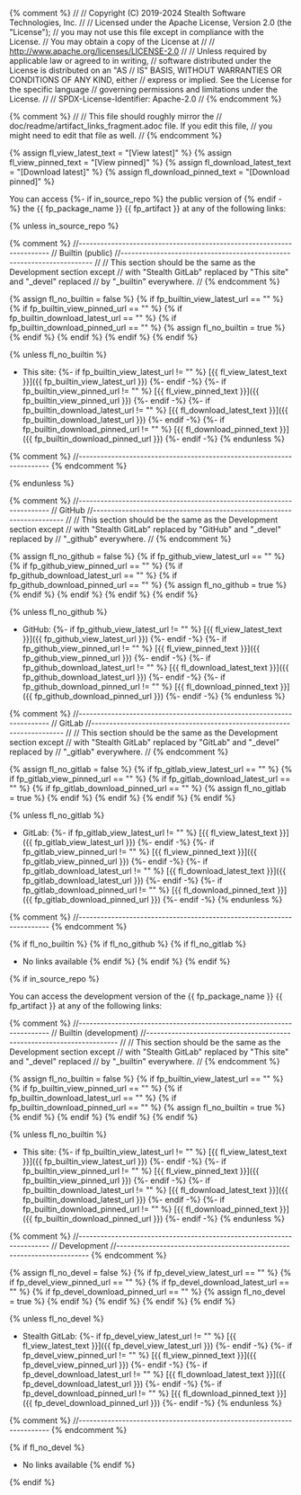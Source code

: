 {% comment %}
//
// Copyright (C) 2019-2024 Stealth Software Technologies, Inc.
//
// Licensed under the Apache License, Version 2.0 (the "License");
// you may not use this file except in compliance with the License.
// You may obtain a copy of the License at
//
//     http://www.apache.org/licenses/LICENSE-2.0
//
// Unless required by applicable law or agreed to in writing,
// software distributed under the License is distributed on an "AS
// IS" BASIS, WITHOUT WARRANTIES OR CONDITIONS OF ANY KIND, either
// express or implied. See the License for the specific language
// governing permissions and limitations under the License.
//
// SPDX-License-Identifier: Apache-2.0
//
{% endcomment %}

{% comment %}
//
// This file should roughly mirror the
// doc/readme/artifact_links_fragment.adoc file. If you edit this file,
// you might need to edit that file as well.
//
{% endcomment %}

{% assign fl_view_latest_text = "&#91;View latest&#93;" %}
{% assign fl_view_pinned_text = "&#91;View pinned&#93;" %}
{% assign fl_download_latest_text = "&#91;Download latest&#93;" %}
{% assign fl_download_pinned_text = "&#91;Download pinned&#93;" %}

You can access
{%- if in_source_repo %}
the public version of
{% endif -%}
the {{ fp_package_name }} {{ fp_artifact }}
at any of the following links:

{% unless in_source_repo %}

{% comment %}
//----------------------------------------------------------------------
// Builtin (public)
//----------------------------------------------------------------------
//
// This section should be the same as the Development section except
// with "Stealth GitLab" replaced by "This site" and "_devel" replaced
// by "_builtin" everywhere.
//
{% endcomment %}

{% assign fl_no_builtin = false %}
{% if fp_builtin_view_latest_url == "" %}
{% if fp_builtin_view_pinned_url == "" %}
{% if fp_builtin_download_latest_url == "" %}
{% if fp_builtin_download_pinned_url == "" %}
{% assign fl_no_builtin = true %}
{% endif %}
{% endif %}
{% endif %}
{% endif %}

{% unless fl_no_builtin %}
* This site:
{%- if fp_builtin_view_latest_url != "" %}
  [{{ fl_view_latest_text }}]({{ fp_builtin_view_latest_url }})
{%- endif -%}
{%- if fp_builtin_view_pinned_url != "" %}
  [{{ fl_view_pinned_text }}]({{ fp_builtin_view_pinned_url }})
{%- endif -%}
{%- if fp_builtin_download_latest_url != "" %}
  [{{ fl_download_latest_text }}]({{ fp_builtin_download_latest_url }})
{%- endif -%}
{%- if fp_builtin_download_pinned_url != "" %}
  [{{ fl_download_pinned_text }}]({{ fp_builtin_download_pinned_url }})
{%- endif -%}
{% endunless %}

{% comment %}
//----------------------------------------------------------------------
{% endcomment %}

{% endunless %}

{% comment %}
//----------------------------------------------------------------------
// GitHub
//----------------------------------------------------------------------
//
// This section should be the same as the Development section except
// with "Stealth GitLab" replaced by "GitHub" and "_devel" replaced by
// "_github" everywhere.
//
{% endcomment %}

{% assign fl_no_github = false %}
{% if fp_github_view_latest_url == "" %}
{% if fp_github_view_pinned_url == "" %}
{% if fp_github_download_latest_url == "" %}
{% if fp_github_download_pinned_url == "" %}
{% assign fl_no_github = true %}
{% endif %}
{% endif %}
{% endif %}
{% endif %}

{% unless fl_no_github %}
* GitHub:
{%- if fp_github_view_latest_url != "" %}
  [{{ fl_view_latest_text }}]({{ fp_github_view_latest_url }})
{%- endif -%}
{%- if fp_github_view_pinned_url != "" %}
  [{{ fl_view_pinned_text }}]({{ fp_github_view_pinned_url }})
{%- endif -%}
{%- if fp_github_download_latest_url != "" %}
  [{{ fl_download_latest_text }}]({{ fp_github_download_latest_url }})
{%- endif -%}
{%- if fp_github_download_pinned_url != "" %}
  [{{ fl_download_pinned_text }}]({{ fp_github_download_pinned_url }})
{%- endif -%}
{% endunless %}

{% comment %}
//----------------------------------------------------------------------
// GitLab
//----------------------------------------------------------------------
//
// This section should be the same as the Development section except
// with "Stealth GitLab" replaced by "GitLab" and "_devel" replaced by
// "_gitlab" everywhere.
//
{% endcomment %}

{% assign fl_no_gitlab = false %}
{% if fp_gitlab_view_latest_url == "" %}
{% if fp_gitlab_view_pinned_url == "" %}
{% if fp_gitlab_download_latest_url == "" %}
{% if fp_gitlab_download_pinned_url == "" %}
{% assign fl_no_gitlab = true %}
{% endif %}
{% endif %}
{% endif %}
{% endif %}

{% unless fl_no_gitlab %}
* GitLab:
{%- if fp_gitlab_view_latest_url != "" %}
  [{{ fl_view_latest_text }}]({{ fp_gitlab_view_latest_url }})
{%- endif -%}
{%- if fp_gitlab_view_pinned_url != "" %}
  [{{ fl_view_pinned_text }}]({{ fp_gitlab_view_pinned_url }})
{%- endif -%}
{%- if fp_gitlab_download_latest_url != "" %}
  [{{ fl_download_latest_text }}]({{ fp_gitlab_download_latest_url }})
{%- endif -%}
{%- if fp_gitlab_download_pinned_url != "" %}
  [{{ fl_download_pinned_text }}]({{ fp_gitlab_download_pinned_url }})
{%- endif -%}
{% endunless %}

{% comment %}
//----------------------------------------------------------------------
{% endcomment %}

{% if fl_no_builtin %}
{% if fl_no_github %}
{% if fl_no_gitlab %}
* No links available
{% endif %}
{% endif %}
{% endif %}

{% if in_source_repo %}

You can access
the development version of
the {{ fp_package_name }} {{ fp_artifact }}
at any of the following links:

{% comment %}
//----------------------------------------------------------------------
// Builtin (development)
//----------------------------------------------------------------------
//
// This section should be the same as the Development section except
// with "Stealth GitLab" replaced by "This site" and "_devel" replaced
// by "_builtin" everywhere.
//
{% endcomment %}

{% assign fl_no_builtin = false %}
{% if fp_builtin_view_latest_url == "" %}
{% if fp_builtin_view_pinned_url == "" %}
{% if fp_builtin_download_latest_url == "" %}
{% if fp_builtin_download_pinned_url == "" %}
{% assign fl_no_builtin = true %}
{% endif %}
{% endif %}
{% endif %}
{% endif %}

{% unless fl_no_builtin %}
* This site:
{%- if fp_builtin_view_latest_url != "" %}
  [{{ fl_view_latest_text }}]({{ fp_builtin_view_latest_url }})
{%- endif -%}
{%- if fp_builtin_view_pinned_url != "" %}
  [{{ fl_view_pinned_text }}]({{ fp_builtin_view_pinned_url }})
{%- endif -%}
{%- if fp_builtin_download_latest_url != "" %}
  [{{ fl_download_latest_text }}]({{ fp_builtin_download_latest_url }})
{%- endif -%}
{%- if fp_builtin_download_pinned_url != "" %}
  [{{ fl_download_pinned_text }}]({{ fp_builtin_download_pinned_url }})
{%- endif -%}
{% endunless %}

{% comment %}
//----------------------------------------------------------------------
// Development
//----------------------------------------------------------------------
{% endcomment %}

{% assign fl_no_devel = false %}
{% if fp_devel_view_latest_url == "" %}
{% if fp_devel_view_pinned_url == "" %}
{% if fp_devel_download_latest_url == "" %}
{% if fp_devel_download_pinned_url == "" %}
{% assign fl_no_devel = true %}
{% endif %}
{% endif %}
{% endif %}
{% endif %}

{% unless fl_no_devel %}
* Stealth GitLab:
{%- if fp_devel_view_latest_url != "" %}
  [{{ fl_view_latest_text }}]({{ fp_devel_view_latest_url }})
{%- endif -%}
{%- if fp_devel_view_pinned_url != "" %}
  [{{ fl_view_pinned_text }}]({{ fp_devel_view_pinned_url }})
{%- endif -%}
{%- if fp_devel_download_latest_url != "" %}
  [{{ fl_download_latest_text }}]({{ fp_devel_download_latest_url }})
{%- endif -%}
{%- if fp_devel_download_pinned_url != "" %}
  [{{ fl_download_pinned_text }}]({{ fp_devel_download_pinned_url }})
{%- endif -%}
{% endunless %}

{% comment %}
//----------------------------------------------------------------------
{% endcomment %}

{% if fl_no_devel %}
* No links available
{% endif %}

{% endif %}
